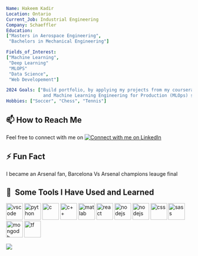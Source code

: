 
```yaml
Name: Hakeem Kadir
Location: Ontario
Current_Job: Industrial Engineering
Company: Schaeffler
Education:
["Masters in Aerospace Engineering",
 "Bachelors in Mechanical Engineering"]
```
```yaml
Fields_of_Interest:
["Machine Learning",
 "Deep Learning"
 "MLOPS"
 "Data Science",
 "Web Developement"]
```
```yaml
2024 Goals: ["Build portfolio, by applying my projects from my coursera Deep Learning Specialization
              and Machine Learning Engineering for Production (MLOps) specialization to other problems"]
Hobbies: ["Soccer", "Chess", "Tennis"]
```


## 📫 How to Reach Me

Feel free to connect with me on [![Connect with me on LinkedIn](https://img.shields.io/badge/LinkedIn-Connect-blue?style=for-the-badge&logo=linkedin&labelColor=blue)](www.linkedin.com/in/hakeem-kadir)


## ⚡ Fun Fact
I became an Arsenal fan, Barcelona Vs Arsenal champions leauge final


<h2> 🚀 &nbsp;Some Tools I Have Used and Learned</h2>
<p align="left">
<img src="https://cdn.jsdelivr.net/gh/devicons/devicon/icons/vscode/vscode-original.svg" alt="vscode" width="45" height="45"/>
<img src="https://cdn.jsdelivr.net/gh/devicons/devicon/icons/python/python-original.svg" alt="python" width="45" height="45"/>
<img src="https://cdn.jsdelivr.net/gh/devicons/devicon/icons/c/c-plain.svg" alt="c" width="45" height="45"/>
<img src="https://cdn.jsdelivr.net/gh/devicons/devicon/icons/cplusplus/cplusplus-original.svg" alt="c++" width="45" height="45"/>
<img src="https://cdn.jsdelivr.net/gh/devicons/devicon/icons/matlab/matlab-original.svg" alt="matlab" width="45" height="45"/>
<img src="https://cdn.jsdelivr.net/gh/devicons/devicon/icons/react/react-original.svg" alt="react" width="45" height="45"/>
<img src="https://cdn.jsdelivr.net/gh/devicons/devicon/icons/nodejs/nodejs-original-wordmark.svg" alt="nodejs" width="45" height="45"/>
<img src="https://cdn.jsdelivr.net/gh/devicons/devicon/icons/html5/html5-original.svg" alt="nodejs" width="45" height="45"/>
<img src="https://cdn.jsdelivr.net/gh/devicons/devicon/icons/css3/css3-plain-wordmark.svg" alt="css" width="45" height="45"/>
<img src="https://cdn.jsdelivr.net/gh/devicons/devicon/icons/sass/sass-original.svg" alt="sass" width="45" height="45"/>
<img src="https://cdn.jsdelivr.net/gh/devicons/devicon/icons/mongodb/mongodb-original-wordmark.svg" alt="mongodb" width="45" height="45"/>
<img src="https://cdn.jsdelivr.net/gh/devicons/devicon/icons/tensorflow/tensorflow-original.svg" alt="tf" width="45" height="45"//>
               
</p>


<p align="left">
  <img src="https://capsule-render.vercel.app/api?type=waving&color=gradient&height=100&section=footer"/>
</p>
<!--
**KadirHakeem/kadirhakeem** is a ✨ _special_ ✨ repository because its `README.md` (this file) appears on your GitHub profile.

Here are some ideas to get you started:

- 🔭 I’m currently working on ...
- 🌱 I’m currently learning ...
- 👯 I’m looking to collaborate on ...
- 🤔 I’m looking for help with ...
- 💬 Ask me about ...
- 📫 How to reach me: ...
- 😄 Pronouns: ...
- ⚡ Fun fact: ...
-->

